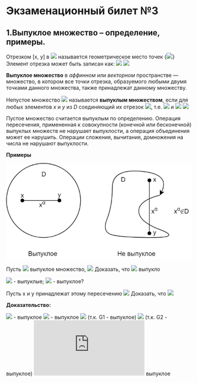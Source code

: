 # Экзаменационный билет №3
## 1.Выпуклое множество – определение, примеры.

Отрезком [x, y] в  ![](https://latex.codecogs.com/svg.latex?R^{n}) называется  геометрическое место точек  {![](https://latex.codecogs.com/svg.latex?{x^{\alpha&space;}:x^{\alpha&space;}=\alpha&space;*x&plus;(1-\alpha&space;)*y,&space;\alpha&space;\in&space;[0,1]})}
Элемент отрезка может быть записан как: ![](https://latex.codecogs.com/svg.latex?x^{\alpha}=y&plus;\alpha(x-y))
![](https://latex.codecogs.com/svg.latex?x^{\alpha}=\alpha&space;x+y-\alpha&space;y)

**Выпуклое множество** в _аффинном_ или _векторном_ пространстве — множество, в котором все точки отрезка, образуемого любыми двумя точками данного множества, также принадлежат данному множеству.

Непустое множество ![](https://latex.codecogs.com/svg.latex?D\subseteq&space;R^{n}) называется **выпуклым множеством**, если
для любых элементов _x_ и _y_ из _D_ соединяющий их отрезок ![](https://latex.codecogs.com/svg.latex?[x,y]\subset&space;D), т.е.
![](https://latex.codecogs.com/svg.latex?\forall&space;x,y\in&space;D) и ![](https://latex.codecogs.com/svg.latex?\forall&space;\alpha\in[0,1]) 
![](https://latex.codecogs.com/svg.latex?x^{\alpha}=\alpha*x&plus;(1-\alpha)*y\in&space;D)

Пустое множество считается выпуклым по определению.
Операция пересечения, примененная к совокупности (конечной или бесконечной) выпуклых множеств не нарушает выпуклости, а операция объединения может ее нарушить.
Операции сложения, вычитания, домножения на числа не нарушают
выпуклости.

**Примеры**

![](https://github.com/nifadyev/Methods-of-Nonlinear-Optimization/blob/master/images/ticket03-1.png?raw=true)



Пусть ![](https://latex.codecogs.com/svg.latex?G_{i}) выпуклое множество, ![](https://latex.codecogs.com/svg.latex?i=\overline{1,n})
Доказать, что ![](https://latex.codecogs.com/svg.latex?\bigcap_{i=1}^{n}G_{i}) выпукло


![](https://latex.codecogs.com/svg.latex?G_{1},G_{2}) - выпуклые;   ![](https://latex.codecogs.com/svg.latex?G_{1}\cap&space;G_{2}) - выпуклое?

Пусть x и y принадлежат этому пересечению ![](https://latex.codecogs.com/svg.latex?\widetilde{(G)})
Доказать, что    ![](https://latex.codecogs.com/svg.latex?\alpha&space;x&plus;(1-\alpha)*y\in\widetilde{G})

**Доказательство:**

![](https://latex.codecogs.com/svg.latex?x\in\widetilde{G},x\in&space;G_{1},x\in&space;G_{2}) - выпуклое
![](https://latex.codecogs.com/svg.latex?y\in\widetilde{G},y\in&space;G_{1},y\in&space;G_{2}) - выпуклое
![](https://latex.codecogs.com/svg.latex?z^{\alpha}=\alpha&space;x&plus;(1-\alpha)*y\in&space;G_{1}) (т.к. G1 - выпуклое)
![](https://latex.codecogs.com/svg.latex?z^{\alpha}=\alpha&space;x&plus;(1-\alpha)*y\in&space;G_{2}) (т.к. G2 - выпуклое)
![](https://latex.codecogs.com/svg.latex?%5Cleft.%5Cbegin%7Bmatrix%7Dz%5E%7B%5Calpha%7D%5Cin%20G_%7B1%7D%20%5C%5C%20z%5E%7B%5Calpha%7D%5Cin%20G_%7B2%7D%20%5C%5C%20%5Cwidetilde%7BG%7D%3DG_%7B1%7D%5Ccap%20G_%7B2%7D%20%5Cend%7Bmatrix%7D%5Cright%5C%7D%5CRightarrow%20z%5E%7B%5Calpha%7D%5Cin%20%5Cwidetilde%7BG%7D%5CRightarrow%20%5Cwidetilde%7BG%7D)  выпуклое
